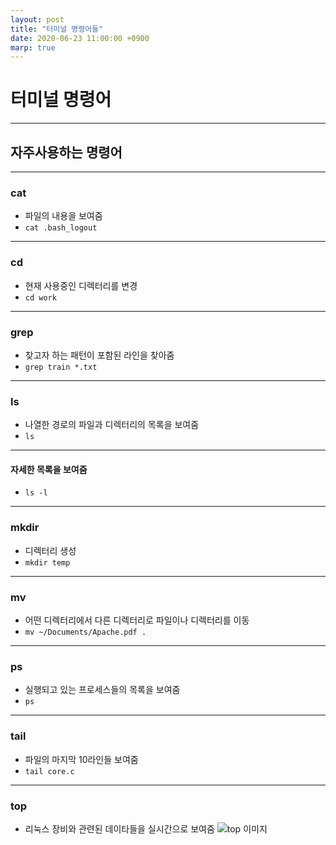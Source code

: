 ```yaml
---
layout: post
title: "터미널 명령어들"
date: 2020-06-23 11:00:00 +0900
marp: true
---
```


# 터미널 명령어

---

## 자주사용하는 명령어

---

### cat

- 파일의 내용을 보여줌
- `cat .bash_logout`

---

### cd

- 현재 사용중인 디렉터리를 변경
- `cd work`

---

### grep

- 찾고자 하는 패턴이 포함된 라인을 찾아줌
- `grep train *.txt`

---

### ls

- 나열한 경로의 파일과 디렉터리의 목록을 보여줌
- `ls`

---

#### 자세한 목록을 보여줌

- `ls -l`

---

### mkdir

- 디렉터리 생성
- `mkdir temp`

---

### mv

- 어떤 디렉터리에서 다른 디렉터리로 파일이나 디렉터리를 이동
- `mv ~/Documents/Apache.pdf .`

---

### ps

- 실행되고 있는 프로세스들의 목록을 보여줌
- `ps`

---

### tail

- 파일의 마지막 10라인들 보여줌
- `tail core.c`

---

### top

- 리눅스 장비와 관련된 데이타들을 실시간으로 보여줌
![top 이미지](https://www.howtogeek.com/wp-content/uploads/2019/04/xtop_commands_43.png.pagespeed.gp+jp+jw+pj+ws+js+rj+rp+rw+ri+cp+md.ic.t2O3g9cB4b.png)
